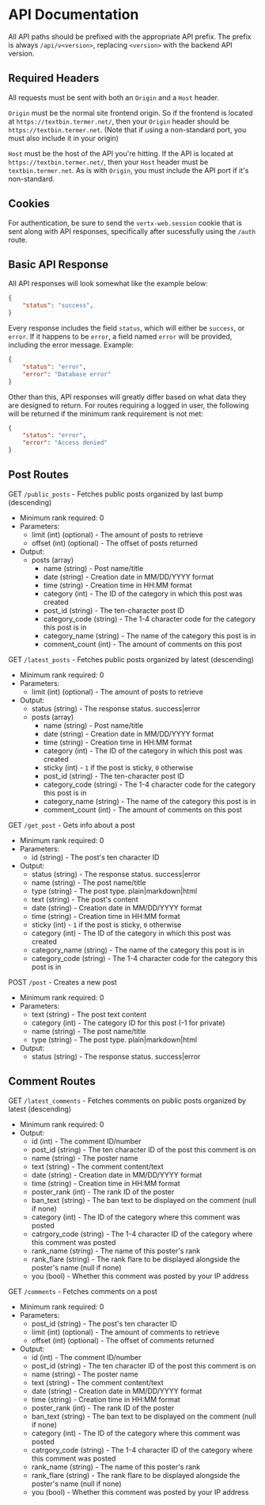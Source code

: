 # API Documentation
All API paths should be prefixed with the appropriate API prefix. The prefix is always `/api/v<version>`, replacing `<version>` with the backend API version.

## Required Headers
All requests must be sent with both an `Origin` and a `Host` header.

`Origin` must be the normal site frontend origin. So if the frontend is located at `https://textbin.termer.net/`, then your `Origin` header should be `https://textbin.termer.net`. (Note that if using a non-standard port, you must also include it in your origin)

`Host` must be the host of the API you're hitting. If the API is located at `https://textbin.termer.net/`, then your `Host` header must be `textbin.termer.net`. As is with `Origin`, you must include the API port if it's non-standard.

## Cookies
For authentication, be sure to send the `vertx-web.session` cookie that is sent along with API responses, specifically after sucessfully using the `/auth` route.

## Basic API Response
All API responses will look somewhat like the example below:
```json
{
    "status": "success",
}
```
Every response includes the field `status`, which will either be `success`, or `error`. If it happens to be `error`, a field named `error` will be provided, including the error message. Example:
```json
{
    "status": "error",
    "error": "Database error"
}
```
Other than this, API responses will greatly differ based on what data they are designed to return.
For routes requiring a logged in user, the following will be returned if the minimum rank requirement is not met:
```json
{
    "status": "error",
    "error": "Access denied"
}
```


## Post Routes
GET `/public_posts` - Fetches public posts organized by last bump (descending)

 * Minimum rank required: 0
 * Parameters:
    * limit (int) (optional) - The amount of posts to retrieve
 	 * offset (int) (optional) - The offset of posts returned
 * Output:
    * posts (array)
        * name (string) - Post name/title
        * date (string) - Creation date in MM/DD/YYYY format
        * time (string) - Creation time in HH:MM format
        * category (int) - The ID of the category in which this post was created
        * post_id (string) - The ten-character post ID
        * category_code (string) - The 1-4 character code for the category this post is in
        * category_name (string) - The name of the category this post is in
        * comment_count (int) - The amount of comments on this post

GET `/latest_posts` - Fetches public posts organized by latest (descending)

 * Minimum rank required: 0
 * Parameters:
     * limit (int) (optional) - The amount of posts to retrieve
 * Output:
    * status (string) - The response status. success|error
    * posts (array)
        * name (string) - Post name/title
        * date (string) - Creation date in MM/DD/YYYY format
        * time (string) - Creation time in HH:MM format
        * category (int) - The ID of the category in which this post was created
        * sticky (int) - `1` if the post is sticky, `0` otherwise
        * post_id (string) - The ten-character post ID
        * category_code (string) - The 1-4 character code for the category this post is in
        * category_name (string) - The name of the category this post is in
        * comment_count (int) - The amount of comments on this post

GET `/get_post` - Gets info about a post

 * Minimum rank required: 0
 * Parameters:
     * id (string) - The post's ten character ID
 * Output:
    * status (string) - The response status. success|error
    * name (string) - The post name/title
    * type (string) - The post type. plain|markdown|html
    * text (string) - The post's content
    * date (string) - Creation date in MM/DD/YYYY format
    * time (string) - Creation time in HH:MM format
    * sticky (int) - `1` if the post is sticky, `0` otherwise
    * category (int) - The ID of the category in which this post was created
    * category_name (string) - The name of the category this post is in
    * category_code (string) - The 1-4 character code for the category this post is in

POST `/post` - Creates a new post

 * Minimum rank required: 0
 * Parameters:
    * text (string) - The post text content
    * category (int) - The category ID for this post (-1 for private)
    * name (string) - The post name/title
    * type (string) - The post type. plain|markdown|html
 * Output:
    * status (string) - The response status. success|error

## Comment Routes
GET `/latest_comments` - Fetches comments on public posts organized by latest (descending)

 * Minimum rank required: 0
 * Output:
     * id (int) - The comment ID/number
     * post_id (string) - The ten character ID of the post this comment is on
     * name (string) - The poster name
     * text (string) - The comment content/text
     * date (string) - Creation date in MM/DD/YYYY format
     * time (string) - Creation time in HH:MM format
     * poster_rank (int) - The rank ID of the poster
     * ban_text (string) - The ban text to be displayed on the comment (null if none)
     * category (int) - The ID of the category where this comment was posted
     * catrgory_code (string) - The 1-4 character ID of the category where this comment was posted
     * rank_name (string) - The name of this poster's rank
     * rank_flare (string) - The rank flare to be displayed alongside the poster's name (null if none)
     * you (bool) - Whether this comment was posted by your IP address

GET `/comments` - Fetches comments on a post

 * Minimum rank required: 0
 * Parameters:
 	 * post_id (string) - The post's ten character ID
 	 * limit (int) (optional) - The amount of comments to retrieve
 	 * offset (int) (optional) - The offset of comments returned
 * Output:
     * id (int) - The comment ID/number
     * post_id (string) - The ten character ID of the post this comment is on
     * name (string) - The poster name
     * text (string) - The comment content/text
     * date (string) - Creation date in MM/DD/YYYY format
     * time (string) - Creation time in HH:MM format
     * poster_rank (int) - The rank ID of the poster
     * ban_text (string) - The ban text to be displayed on the comment (null if none)
     * category (int) - The ID of the category where this comment was posted
     * catrgory_code (string) - The 1-4 character ID of the category where this comment was posted
     * rank_name (string) - The name of this poster's rank
     * rank_flare (string) - The rank flare to be displayed alongside the poster's name (null if none)
     * you (bool) - Whether this comment was posted by your IP address